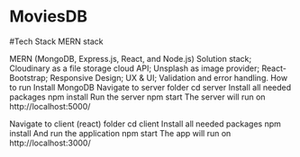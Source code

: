 # MoviesDB
#Tech Stack
MERN stack

MERN (MongoDB, Express.js, React, and Node.js) Solution stack;
Cloudinary as a file storage cloud API;
Unsplash as image provider;
React-Bootstrap;
Responsive Design;
UX & UI;
Validation and error handling.
How to run
Install MongoDB
Navigate to server folder
cd server
Install all needed packages
npm install
Run the server
npm start
The server will run on http://localhost:5000/

Navigate to client (react) folder
cd client
Install all needed packages
npm install
And run the application
npm start
The app will run on http://localhost:3000/
